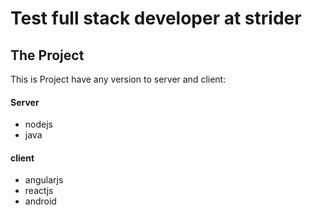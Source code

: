 # Test full stack developer at strider

## The Project

This is Project have any version to server and client:

#### Server
- nodejs
- java

#### client
- angularjs
- reactjs
- android
